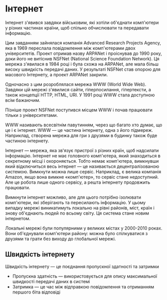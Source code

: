 # Інтернет

Інтернет з'явився завдяки військовим, які хотіли об'єднати комп'ютери у різних частинах країни, щоб спільно обчислювати та передавати інформацію.

Цим завданням зайнялася компанія Advanced Research Projects Agency, яка в 1969 переслала повідомлення між комп'ютерами двох університетів. Проект отримав назву ARPANet і проіснував до 1990 року, доки його не витіснив NSFNet (National Science Foundation Network). Ця мережа з'явилася в 1984 році і була схожа на ARPANet, але мала більш високу швидкість передачі даних. У результаті NSFNet став опорою для масового Інтернету, а проект ARPANet закрили.

Одночасно з цим розроблялася мережа WWW (World Wide Web). Завдяки цій мережі з'явилися сайти, гіперпосилання, гіпертексти, а також концепції HTTP, HTML, URI. У 1991 році WWW стала доступною всім бажаючим.

Пізніше проект NSFNet поступився місцем WWW і почав працювати тільки з університетами.

WWW називають всесвітнім павутинням, через що багато хто думає, що це і є інтернет. WWW — це частина інтернету, одна з його підмереж. Наприклад, створена мережа для гри з друзями в будинку також буде частиною інтернету.

Інтернет — мережа, яка зв'язує пристрої з різних країн, щоб надсилати інформацію. Інтернет не має головного комп'ютера, який знаходиться в секретному місці і охороняється. Тобто немає комп'ютера, вимкнувши який відключиться весь інтернет — це називається децентралізованою системою. Вимкнути можна лише сервіс. Наприклад, є велика компанія Amazon, якщо вона вимкне «комп'ютер», то сервіс стане недоступний. Але це робота лише одного сервісу, а решта інтернету продовжить працювати.

Вимкнути інтернет можливо, але для цього потрібно ізолювати комп'ютери, які зберігають та пересилають інформацію. У цьому випадку мережі виникатимуть локально на рівні районів, міст, країн і знову об'єднають людей по всьому світу. Ця система стане новим інтернетом.

Локальні мережі були популярними у великих містах у 2000-2010 роках. Вони об'єднували комп'ютери району: можна було спілкуватися з друзями та грати без виходу до глобальної мережі.

## Швидкість інтернету

Швидкість інтернету — це поєднання пропускної здатності та затримки

-   Пропускна здатність — використовується для опису максимальної швидкості передачі даних в системі
-   Затримка — це час між відправкою повідомлення та отриманням першого біта відповіді
